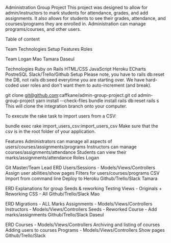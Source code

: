 Administration Group Project
This project was designed to allow for admin/instructors to mark students for attendance, grades, and add assignments. It also allows for students to see their grades, attendance, and courses/programs they are enrolled in. Administration can manage programs/courses, and other users.

Table of content

Team
Technologies
Setup
Features
Roles

Team
Logan
Mao
Tamara
Daseul



Technologies
Ruby on Rails
HTML/CSS
JavaScript
Heroku
ECharts
PostreSQL
Slack/Trello/Github
Setup
Please note, you have to rails db:reset the DB, not rails db:seed everytime you are starting over. We have hard-coded user roles and don't want them to auto-increment (and break).

git clone 
git@github.com:caffkane/admin-group-project.git
cd admin-group-project
yarn install --check-files
bundle install
rails db:reset
rails s
This will clone the integration branch onto your computer.

To execute the rake task to import users from a CSV:

bundle exec rake import_users_csv:import_users_csv
Make sure that the csv is in the root folder of your application.

Features
Administrators can manage all aspects of users/courses/assignments/programs
Instructors can manage courses/assignments/attendance
Students can view their marks/assignments/attendance
Roles
Logan

Git Master/Team Lead
ERD
Users/Sessions - Models/Views/Controllers
Assign user abilities/show pages
Filters for users/courses/programs
CSV Import from command line
Deploy to Heroku
Github/Trello/Slack
Tamara

ERD
Explanations for group
Seeds & reworking
Testing
Views - Originals + Reworking
CSS - All
Github/Trello/Slack
Mao

ERD
Migrations - ALL
Marks
Assignments - Models/Views/Controllers
Instructors - Models/Views/Controllers
Seeds - Reworked
Course - Add marks/assignments
Github/Trello/Slack
Daseul

ERD
Courses - Models/Views/Controllers
Archiving and listing of courses
Adding users to courses
Programs - Models/Views/Controllers
Show pages
Github/Trello/Slack
